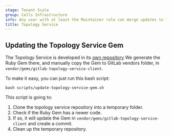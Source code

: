 ```yaml
---
stage: Tenant Scale
group: Cells Infrastructure
info: Any user with at least the Maintainer role can merge updates to this content. For details, see https://docs.gitlab.com/development/development_processes/#development-guidelines-review.
title: Topology Service
---
```


## Updating the Topology Service Gem

The Topology Service is developed in its [own repository](https://gitlab.com/gitlab-org/cells/topology-service)
We generate the Ruby Gem there, and manually copy the Gem to GitLab vendors folder, in
`vendor/gems/gitlab-topology-service-client`.

To make it easy, you can just run this bash script:

```shell
bash scripts/update-topology-service-gem.sh
```

This script is going to:

1. Clone the topology service repository into a temporary folder.
1. Check if the Ruby Gem has a newer code.
1. If so, it will update the Gem in `vendor/gems/gitlab-topology-service-client` and create a commit.
1. Clean up the temporary repository.
